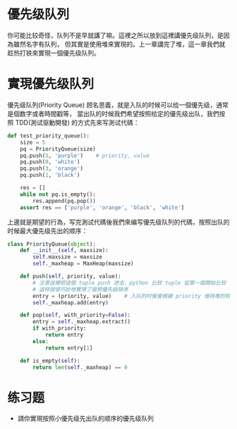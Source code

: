 # 優先级队列
你可能比较奇怪，队列不是早就講了嘛。這裡之所以放到這裡講優先级队列，是因為雖然名字有队列，
但其實是使用堆來實現的。上一章講完了堆，這一章我們就趁热打铁來實現一個優先级队列。


# 實現優先级队列
優先级队列(Priority Queue) 顾名思義，就是入队的时候可以给一個優先级，通常是個数字或者時間戳等，
當出队的时候我們希望按照给定的優先级出队，我們按照 TDD(測试驱動開發) 的方式先來写測试代碼：

```py
def test_priority_queue():
    size = 5
    pq = PriorityQueue(size)
    pq.push(5, 'purple')    # priority, value
    pq.push(0, 'white')
    pq.push(3, 'orange')
    pq.push(1, 'black')

    res = []
    while not pq.is_empty():
        res.append(pq.pop())
    assert res == ['purple', 'orange', 'black', 'white']
```

上邊就是期望的行為，写完測试代碼後我們來编写優先级队列的代碼，按照出队的时候最大優先级先出的顺序：


```py
class PriorityQueue(object):
    def __init__(self, maxsize):
        self.maxsize = maxsize
        self._maxheap = MaxHeap(maxsize)

    def push(self, priority, value):
        # 注意這裡把這個 tuple push 进去，python 比较 tuple 從第一個開始比较
        # 這样就很巧妙地實現了按照優先级排序
        entry = (priority, value)    # 入队的时候會根據 priority 维持堆的特性
        self._maxheap.add(entry)

    def pop(self, with_priority=False):
        entry = self._maxheap.extract()
        if with_priority:
            return entry
        else:
            return entry[1]

    def is_empty(self):
        return len(self._maxheap) == 0
```


# 练习题
- 請你實現按照小優先级先出队的顺序的優先级队列
